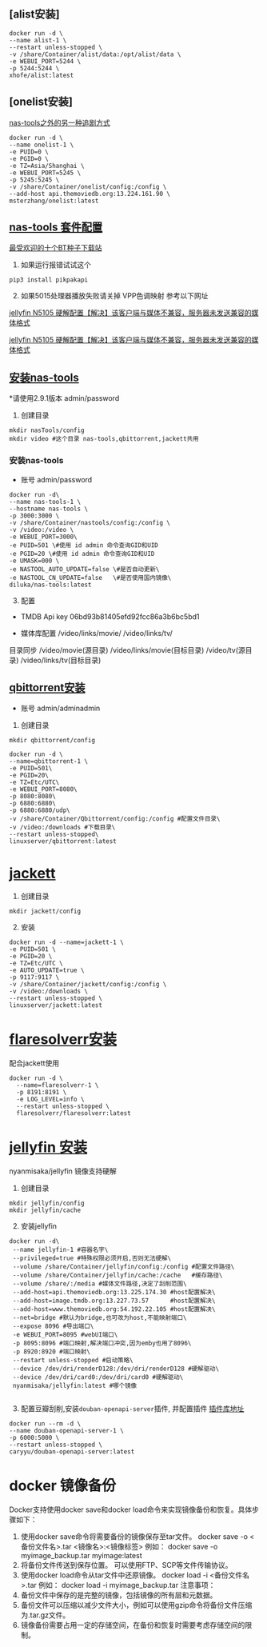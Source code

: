 ## [alist安装]

```shell
docker run -d \
--name alist-1 \
--restart unless-stopped \
-v /share/Container/alist/data:/opt/alist/data \
-e WEBUI_PORT=5244 \
-p 5244:5244 \
xhofe/alist:latest
```

## [onelist安装]

[nas-tools之外的另一种追剧方式](https://sleele.com/2020/03/16/%E9%AB%98%E9%98%B6%E6%95%99%E7%A8%8B-%E8%BF%BD%E5%89%A7%E5%85%A8%E6%B5%81%E7%A8%8B%E8%87%AA%E5%8A%A8%E5%8C%96/comment-page-4/)

```shell
docker run -d \
--name onelist-1 \
-e PUID=0 \
-e PGID=0 \
-e TZ=Asia/Shanghai \
-e WEBUI_PORT=5245 \
-p 5245:5245 \
-v /share/Container/onelist/config:/config \
--add-host api.themoviedb.org:13.224.161.90 \
msterzhang/onelist:latest
```

## [nas-tools 套件配置](https://zhuanlan.zhihu.com/p/563493451)

[最受欢迎的十个BT种子下载站](https://www.tianyuu.com/article/detail/id/1564.html)

1. 如果运行报错试试这个

```shell
pip3 install pikpakapi
```

2. 如果5015处理器播放失败请关掉 VPP色调映射 参考以下网址

[jellyfin N5105 硬解配置【解决】该客户端与媒体不兼容，服务器未发送兼容的媒体格式](https://www.bilibili.com/read/cv20154506)

[jellyfin N5105 硬解配置【解决】该客户端与媒体不兼容，服务器未发送兼容的媒体格式](https://www.bilibili.com/read/cv20154506)

## [安装nas-tools](https://hub.docker.com/r/diluka/nas-tools)

*请使用2.9.1版本 admin/password

1. 创建目录

```shell
mkdir nasTools/config
mkdir video #这个目录 nas-tools,qbittorrent,jackett共用
```

### 安装nas-tools
* 账号 admin/password

```shell
docker run -d\
--name nas-tools-1 \
--hostname nas-tools \
-p 3000:3000 \
-v /share/Container/nastools/config:/config \
-v /video:/video \
-e WEBUI_PORT=3000\
-e PUID=501 \#使用 id admin 命令查询GID和UID
-e PGID=20 \#使用 id admin 命令查询GID和UID
-e UMASK=000 \
-e NASTOOL_AUTO_UPDATE=false \#是否自动更新\
-e NASTOOL_CN_UPDATE=false   \#是否使用国内镜像\
diluka/nas-tools:latest
```

3. 配置

* TMDB Api key 
06bd93b81405efd92fcc86a3b6bc5bd1

* 媒体库配置
/video/links/movie/
/video/links/tv/

目录同步
/video/movie(源目录) /video/links/movie(目标目录)
/video/tv(源目录) /video/links/tv(目标目录)

## [qbittorrent安装](https://hub.docker.com/r/linuxserver/qbittorrent)

* 账号 admin/adminadmin

1. 创建目录

```shell
mkdir qbittorrent/config
```

```shell
docker run -d \
--name=qbittorrent-1 \
-e PUID=501\
-e PGID=20\
-e TZ=Etc/UTC\
-e WEBUI_PORT=8080\
-p 8080:8080\
-p 6880:6880\
-p 6880:6880/udp\ 
-v /share/Container/Qbittorrent/config:/config #配置文件目录\ 
-v /video:/downloads #下载目录\ 
--restart unless-stopped\ 
linuxserver/qbittorrent:latest
```

# [jackett](https://hub.docker.com/r/linuxserver/jackett)

1. 创建目录

```shell
mkdir jackett/config
```

2. 安装

```shell
docker run -d --name=jackett-1 \
-e PUID=501 \
-e PGID=20 \
-e TZ=Etc/UTC \
-e AUTO_UPDATE=true \
-p 9117:9117 \
-v /share/Container/jackett/config:/config \
-v /video:/downloads \
--restart unless-stopped \
linuxserver/jackett:latest
```

# [flaresolverr安装](https://hub.docker.com/r/flaresolverr/flaresolverr)

配合jackett使用

```shell
docker run -d \
  --name=flaresolverr-1 \
  -p 8191:8191 \
  -e LOG_LEVEL=info \
  --restart unless-stopped \
  flaresolverr/flaresolverr:latest
```

# [jellyfin 安装](https://post.smzdm.com/p/apv8gg72/)

nyanmisaka/jellyfin 镜像支持硬解

1. 创建目录

```shell
mkdir jellyfin/config
mkdir jellyfin/cache
```

2. 安装jellyfin

```shell
docker run -d\
 --name jellyfin-1 #容器名字\
 --privileged=true #特殊权限必须开启,否则无法硬解\
 --volume /share/Container/jellyfin/config:/config #配置文件路径\
 --volume /share/Container/jellyfin/cache:/cache   #缓存路径\
 --volume /share/:/media #媒体文件路径,决定了刮削范围\
 --add-host=api.themoviedb.org:13.225.174.30 #host配置解决\
 --add-host=image.tmdb.org:13.227.73.57      #host配置解决\
 --add-host=www.themoviedb.org:54.192.22.105 #host配置解决\
 --net=bridge #默认为bridge,也可改为host,不能映射端口\
 --expose 8096 #导出端口\
 -e WEBUI_PORT=8095 #webUI端口\
 -p 8095:8096 #端口映射,解决端口冲突,因为emby也用了8096\
 -p 8920:8920 #端口映射\
 --restart unless-stopped #启动策略\
 --device /dev/dri/renderD128:/dev/dri/renderD128 #硬解驱动\
 --device /dev/dri/card0:/dev/dri/card0 #硬解驱动\
 nyanmisaka/jellyfin:latest #哪个镜像
 
 ```

3. 配置豆瓣刮削,安装`douban-openapi-server`插件, 并配置插件
   [插件库地址](https://github.com/caryyu/jellyfin-plugin-repo/raw/master/manifest-us.json)
```shell
docker run --rm -d \
--name douban-openapi-server-1 \
-p 6000:5000 \
--restart unless-stopped \
caryyu/douban-openapi-server:latest
```

# docker 镜像备份

Docker支持使用docker save和docker load命令来实现镜像备份和恢复。具体步骤如下：

1. 使用docker save命令将需要备份的镜像保存至tar文件。
   docker save -o <备份文件名>.tar <镜像名>:<镜像标签>
   例如：
   docker save -o myimage_backup.tar myimage:latest
2. 将备份文件传送到保存位置。
   可以使用FTP、SCP等文件传输协议。
3. 使用docker load命令从tar文件中还原镜像。
   docker load -i <备份文件名>.tar
   例如：
   docker load -i myimage_backup.tar
   注意事项：
1. 备份文件中保存的是完整的镜像，包括镜像的所有层和元数据。
2. 备份文件可以压缩以减少文件大小，例如可以使用gzip命令将备份文件压缩为.tar.gz文件。
3. 镜像备份需要占用一定的存储空间，在备份和恢复时需要考虑存储空间的限制。
